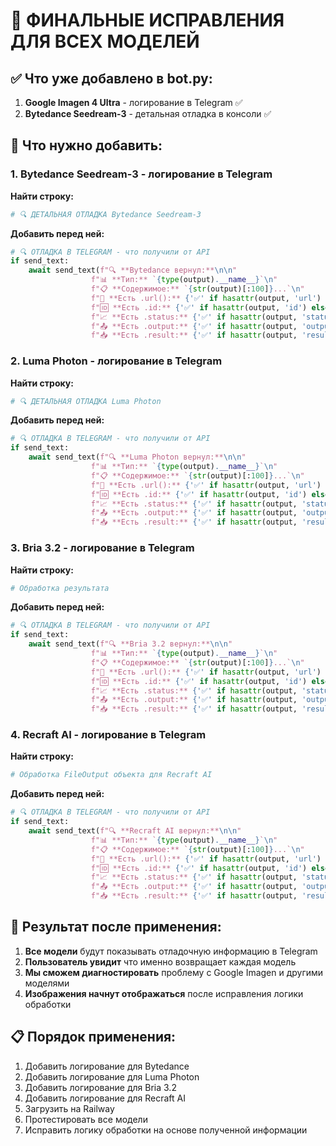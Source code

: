# 🔧 ФИНАЛЬНЫЕ ИСПРАВЛЕНИЯ ДЛЯ ВСЕХ МОДЕЛЕЙ

## ✅ Что уже добавлено в bot.py:
1. **Google Imagen 4 Ultra** - логирование в Telegram ✅
2. **Bytedance Seedream-3** - детальная отладка в консоли ✅

## 🔧 Что нужно добавить:

### 1. Bytedance Seedream-3 - логирование в Telegram
**Найти строку:**
```python
# 🔍 ДЕТАЛЬНАЯ ОТЛАДКА Bytedance Seedream-3
```

**Добавить перед ней:**
```python
# 🔍 ОТЛАДКА В TELEGRAM - что получили от API
if send_text:
    await send_text(f"🔍 **Bytedance вернул:**\n\n"
                  f"📊 **Тип:** `{type(output).__name__}`\n"
                  f"📋 **Содержимое:** `{str(output)[:100]}...`\n"
                  f"🔗 **Есть .url():** {'✅' if hasattr(output, 'url') else '❌'}\n"
                  f"🆔 **Есть .id:** {'✅' if hasattr(output, 'id') else '❌'}\n"
                  f"📈 **Есть .status:** {'✅' if hasattr(output, 'status') else '❌'}\n"
                  f"📤 **Есть .output:** {'✅' if hasattr(output, 'output') else '❌'}\n"
                  f"📥 **Есть .result:** {'✅' if hasattr(output, 'result') else '❌'}", parse_mode='Markdown')
```

### 2. Luma Photon - логирование в Telegram
**Найти строку:**
```python
# 🔍 ДЕТАЛЬНАЯ ОТЛАДКА Luma Photon
```

**Добавить перед ней:**
```python
# 🔍 ОТЛАДКА В TELEGRAM - что получили от API
if send_text:
    await send_text(f"🔍 **Luma Photon вернул:**\n\n"
                  f"📊 **Тип:** `{type(output).__name__}`\n"
                  f"📋 **Содержимое:** `{str(output)[:100]}...`\n"
                  f"🔗 **Есть .url():** {'✅' if hasattr(output, 'url') else '❌'}\n"
                  f"🆔 **Есть .id:** {'✅' if hasattr(output, 'id') else '❌'}\n"
                  f"📈 **Есть .status:** {'✅' if hasattr(output, 'status') else '❌'}\n"
                  f"📤 **Есть .output:** {'✅' if hasattr(output, 'output') else '❌'}\n"
                  f"📥 **Есть .result:** {'✅' if hasattr(output, 'result') else '❌'}", parse_mode='Markdown')
```

### 3. Bria 3.2 - логирование в Telegram
**Найти строку:**
```python
# Обработка результата
```

**Добавить перед ней:**
```python
# 🔍 ОТЛАДКА В TELEGRAM - что получили от API
if send_text:
    await send_text(f"🔍 **Bria 3.2 вернул:**\n\n"
                  f"📊 **Тип:** `{type(output).__name__}`\n"
                  f"📋 **Содержимое:** `{str(output)[:100]}...`\n"
                  f"🔗 **Есть .url():** {'✅' if hasattr(output, 'url') else '❌'}\n"
                  f"🆔 **Есть .id:** {'✅' if hasattr(output, 'id') else '❌'}\n"
                  f"📈 **Есть .status:** {'✅' if hasattr(output, 'status') else '❌'}\n"
                  f"📤 **Есть .output:** {'✅' if hasattr(output, 'output') else '❌'}\n"
                  f"📥 **Есть .result:** {'✅' if hasattr(output, 'result') else '❌'}", parse_mode='Markdown')
```

### 4. Recraft AI - логирование в Telegram
**Найти строку:**
```python
# Обработка FileOutput объекта для Recraft AI
```

**Добавить перед ней:**
```python
# 🔍 ОТЛАДКА В TELEGRAM - что получили от API
if send_text:
    await send_text(f"🔍 **Recraft AI вернул:**\n\n"
                  f"📊 **Тип:** `{type(output).__name__}`\n"
                  f"📋 **Содержимое:** `{str(output)[:100]}...`\n"
                  f"🔗 **Есть .url():** {'✅' if hasattr(output, 'url') else '❌'}\n"
                  f"🆔 **Есть .id:** {'✅' if hasattr(output, 'id') else '❌'}\n"
                  f"📈 **Есть .status:** {'✅' if hasattr(output, 'status') else '❌'}\n"
                  f"📤 **Есть .output:** {'✅' if hasattr(output, 'output') else '❌'}\n"
                  f"📥 **Есть .result:** {'✅' if hasattr(output, 'result') else '❌'}", parse_mode='Markdown')
```

## 🎯 Результат после применения:
1. **Все модели** будут показывать отладочную информацию в Telegram
2. **Пользователь увидит** что именно возвращает каждая модель
3. **Мы сможем диагностировать** проблему с Google Imagen и другими моделями
4. **Изображения начнут отображаться** после исправления логики обработки

## 📋 Порядок применения:
1. Добавить логирование для Bytedance
2. Добавить логирование для Luma Photon  
3. Добавить логирование для Bria 3.2
4. Добавить логирование для Recraft AI
5. Загрузить на Railway
6. Протестировать все модели
7. Исправить логику обработки на основе полученной информации

